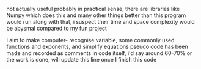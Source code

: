 not actually useful probably in practical sense, there are libraries like Numpy which does this and many other things better than this program would run
along with that, i suspect their time and space complexity would be abysmal compared to my fun project

I aim to make computer- recognise variable, some commonly used functions and exponents, and simplify equations 
pseudo code has been made and recorded as comments in code itself, i'd say around 60-70% or the work is done, will update this line once I finish this code
